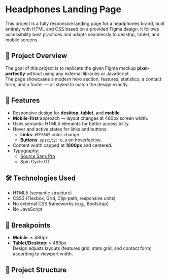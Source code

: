 # Headphones Landing Page

This project is a fully responsive landing page for a headphones brand, built entirely with HTML and CSS based on a provided Figma design. It follows accessibility best practices and adapts seamlessly to desktop, tablet, and mobile screens.

## 📌 Project Overview
The goal of this project is to replicate the given Figma mockup **pixel-perfectly** without using any external libraries or JavaScript.  
The page showcases a modern hero section, features, statistics, a contact form, and a footer — all styled to match the design exactly.

## 🎯 Features
- Responsive design for **desktop**, **tablet**, and **mobile**.
- **Mobile-first** approach — layout changes at 480px screen width.
- Uses semantic HTML5 elements for better accessibility.
- Hover and active states for links and buttons:
  - **Links**: `#FF6565` color change.
  - **Buttons**: `opacity: 0.9` on hover/active.
- Content width capped at **1000px** and centered.
- Typography:
  - [Source Sans Pro](https://fonts.google.com/specimen/Source+Sans+Pro)
  - Spin Cycle OT

## 🛠 Technologies Used
- HTML5 (semantic structure)
- CSS3 (Flexbox, Grid, Clip-path, responsive units)
- No external CSS frameworks (e.g., Bootstrap)  
- No JavaScript

## 📏 Breakpoints
- **Mobile**: ≤ 480px  
- **Tablet/Desktop**: > 480px  
Design adjusts layouts (features grid, stats grid, and contact form) according to viewport width.

## 📂 Project Structure
